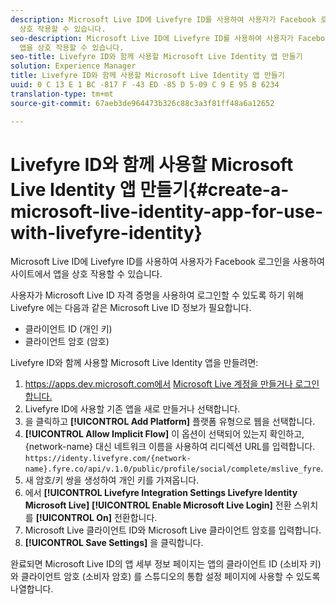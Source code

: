 ```yaml
---
description: Microsoft Live ID에 Livefyre ID를 사용하여 사용자가 Facebook 로그인을 사용하여 사이트에서 앱을
  상호 작용할 수 있습니다.
seo-description: Microsoft Live ID에 Livefyre ID를 사용하여 사용자가 Facebook 로그인을 사용하여 사이트에서
  앱을 상호 작용할 수 있습니다.
seo-title: Livefyre ID와 함께 사용할 Microsoft Live Identity 앱 만들기
solution: Experience Manager
title: Livefyre ID와 함께 사용할 Microsoft Live Identity 앱 만들기
uuid: 0 C 13 E 1 BC -817 F -43 ED -85 D 5-09 C 9 E 95 B 6234
translation-type: tm+mt
source-git-commit: 67aeb3de964473b326c88c3a3f81ff48a6a12652

---
```



# Livefyre ID와 함께 사용할 Microsoft Live Identity 앱 만들기{#create-a-microsoft-live-identity-app-for-use-with-livefyre-identity}

Microsoft Live ID에 Livefyre ID를 사용하여 사용자가 Facebook 로그인을 사용하여 사이트에서 앱을 상호 작용할 수 있습니다.

사용자가 Microsoft Live ID 자격 증명을 사용하여 로그인할 수 있도록 하기 위해 Livefyre 에는 다음과 같은 Microsoft Live ID 정보가 필요합니다.

* 클라이언트 ID (개인 키)
* 클라이언트 암호 (암호)

Livefyre ID와 함께 사용할 Microsoft Live Identity 앱을 만들려면:

1. https://apps.dev.microsoft.com에서 [Microsoft Live 계정을 만들거나 로그인합니다.](https://apps.dev.microsoft.com/)
1. Livefyre ID에 사용할 기존 앱을 새로 만들거나 선택합니다.
1. 을 클릭하고 **[!UICONTROL Add Platform]** 플랫폼 유형으로 웹을 선택합니다.
1. **[!UICONTROL Allow Implicit Flow]** 이 옵션이 선택되어 있는지 확인하고, {network-name} 대신 네트워크 이름을 사용하여 리디렉션 URL를 입력합니다. `https://identy.livefyre.com/{network-name}.fyre.co/api/v.1.0/public/profile/social/complete/mslive_fyre`.
1. 새 암호/키 쌍을 생성하여 개인 키를 가져옵니다.
1. 에서 **[!UICONTROL Livefyre Integration Settings Livefyre Identity Microsoft Live]** **[!UICONTROL Enable Microsoft Live Login]** 전환 스위치를 **[!UICONTROL On]** 전환합니다.
1. Microsoft Live 클라이언트 ID와 Microsoft Live 클라이언트 암호를 입력합니다.
1. **[!UICONTROL Save Settings]** 을 클릭합니다.

완료되면 Microsoft Live ID의 앱 세부 정보 페이지는 앱의 클라이언트 ID (소비자 키) 와 클라이언트 암호 (소비자 암호) 를 스튜디오의 통합 설정 페이지에 사용할 수 있도록 나열합니다.
